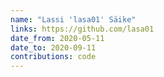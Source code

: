 ```yaml
---
name: "Lassi 'lasa01' Säike"
links: https://github.com/lasa01
date_from: 2020-05-11
date_to: 2020-09-11
contributions: code
---
```

